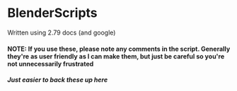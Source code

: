 # BlenderScripts
Written using 2.79 docs (and google)
<h4> NOTE: If you use these, please note any comments in the script. Generally they're as user friendly as I can make them, but just be careful so you're not unnecessarily frustrated <br> </h4>

<h5> Just easier to back these up here </h5>

